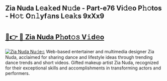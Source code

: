 ## Zia Nuda L𝚎a𝚔ed N𝚞𝚍e - Part-e76 Vi𝚍𝚎o P𝚑𝚘tos - H𝚘𝚝 O𝚗𝚕yf𝚊ns L𝚎a𝚔s 9xXx9

# <h2><a href="http://kf45mj.oniu.top/?m=Zia+Nuda">🔗👉 🔴 Zia Nuda P𝚑ot𝚘𝚜 V𝚒d𝚎o</a></h2>

[![Zia Nuda Nu𝚍e𝚜](https://i.imgur.com/0qMVB7G.gif)](http://kf45mj.oniu.top/?m=Zia+Nuda)
Web-based entertainer and multimedia designer Zia Nuda, acclaimed for sharing dance and lifestyle ideas through trending dance trends and short videos. Gifted makeup artist Zia Nuda, recognized for their exceptional skills and accomplishments in transforming actors and performers.  

